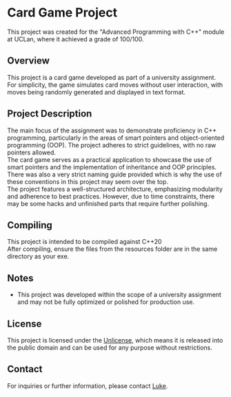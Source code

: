 # Card Game Project

This project was created for the "Advanced Programming with C++" module at UCLan, where it achieved a grade of 100/100.

## Overview

This project is a card game developed as part of a university assignment. For simplicity, the game simulates card moves without user interaction, with moves being randomly generated and displayed in text format.

## Project Description

The main focus of the assignment was to demonstrate proficiency in C++ programming, particularly in the areas of smart pointers and object-oriented programming (OOP). The project adheres to strict guidelines, with no raw pointers allowed.  
The card game serves as a practical application to showcase the use of smart pointers and the implementation of inheritance and OOP principles.  
There was also a very strict naming guide provided which is why the use of these conventions in this project may seem over the top.  
The project features a well-structured architecture, emphasizing modularity and adherence to best practices. However, due to time constraints, there may be some hacks and unfinished parts that require further polishing.

## Compiling

This project is intended to be compiled against C++20  
After compiling, ensure the files from the resources folder are in the same directory as your exe.

## Notes

- This project was developed within the scope of a university assignment and may not be fully optimized or polished for production use.

## License

This project is licensed under the [Unlicense](LICENSE), which means it is released into the public domain and can be used for any purpose without restrictions.

## Contact

For inquiries or further information, please contact [Luke](mailto:lukebilsborrow@gmail.com).
